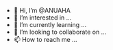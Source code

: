 - 👋 Hi, I’m @ANUAHA
- 👀 I’m interested in ...
- 🌱 I’m currently learning ...
- 💞️ I’m looking to collaborate on ...
- 📫 How to reach me ...

<!---
ANUAHA/ANUAHA is a ✨ special ✨ repository because its `README.md` (this file) appears on your GitHub profile.
You can click the Preview link to take a look at your changes.
--->
